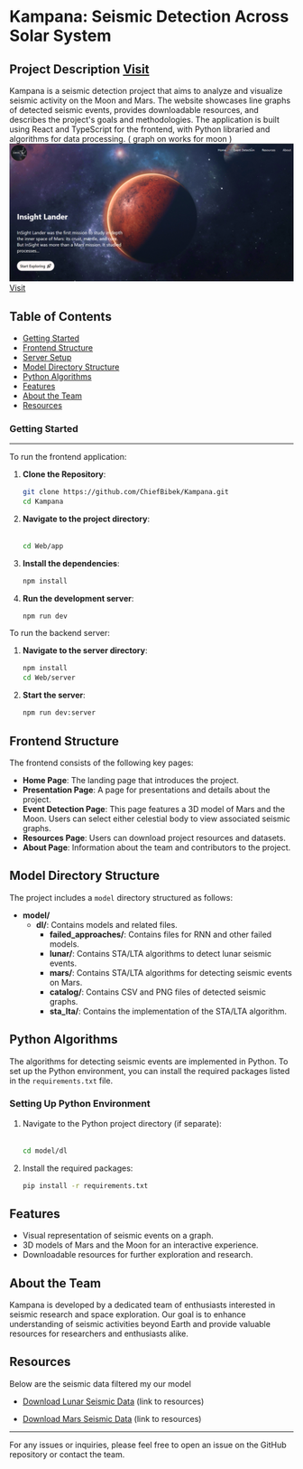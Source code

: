 Kampana: Seismic Detection Across Solar System
==========================
Project Description [Visit](https://www.kampana.earth/)
-------------------

Kampana is a seismic detection project that aims to analyze and visualize seismic activity on the Moon and Mars. The website showcases line graphs of detected seismic events, provides downloadable resources, and describes the project's goals and methodologies. The application is built using React and TypeScript for the frontend, with Python libraried and algorithms for data processing. ( graph on works for moon )
![landing image](image/img1.png)
[Visit](https://www.kampana.earth/)

Table of Contents
-----------------

*   [Getting Started](#getting-started)
*   [Frontend Structure](#frontend-structure)
*   [Server Setup](#server-setup)
*   [Model Directory Structure](#model-directory-structure)
*   [Python Algorithms](#python-algorithms)
*   [Features](#features)
*   [About the Team](#about-the-team)
*   [Resources](#resources)

### Getting Started

* * *

To run the frontend application:

1.  **Clone the Repository**:
    
    ```bash
    git clone https://github.com/ChiefBibek/Kampana.git
    cd Kampana
    ```
    
2.  **Navigate to the project directory**:
    
    ```bash
    
    cd Web/app
    ```
    
3.  **Install the dependencies**:
    
    ```bash
    npm install
    ```
    
4.  **Run the development server**:
    
    ```bash
    npm run dev
    ```
    

To run the backend server:

1.  **Navigate to the server directory**:
    
    ```bash
    npm install
    cd Web/server
    ```
    
2.  **Start the server**:
    
    ```bash
    npm run dev:server
    ```
    

    

Frontend Structure
------------------

The frontend consists of the following key pages:

*   **Home Page**: The landing page that introduces the project.
*   **Presentation Page**: A page for presentations and details about the project.
*   **Event Detection Page**: This page features a 3D model of Mars and the Moon. Users can select either celestial body to view associated seismic graphs.
*   **Resources Page**: Users can download project resources and datasets.
*   **About Page**: Information about the team and contributors to the project.

Model Directory Structure
-------------------------

The project includes a `model` directory structured as follows:

*   **model/**
    *   **dl/**: Contains models and related files.
        *   **failed\_approaches/**: Contains files for RNN and other failed models.
        *   **lunar/**: Contains STA/LTA algorithms to detect lunar seismic events.
        *   **mars/**: Contains STA/LTA algorithms for detecting seismic events on Mars.
        *   **catalog/**: Contains CSV and PNG files of detected seismic graphs.
        *   **sta\_lta/**: Contains the implementation of the STA/LTA algorithm.

Python Algorithms
-----------------

The algorithms for detecting seismic events are implemented in Python. To set up the Python environment, you can install the required packages listed in the `requirements.txt` file.

### Setting Up Python Environment

1.  Navigate to the Python project directory (if separate):
    
    ```bash
    
    cd model/dl
    ```
    
2.  Install the required packages:
    
    ```bash
    pip install -r requirements.txt
    ```
    

Features
--------

*   Visual representation of seismic events on a graph.
*   3D models of Mars and the Moon for an interactive experience.
*   Downloadable resources for further exploration and research.

About the Team
--------------

Kampana is developed by a dedicated team of enthusiasts interested in seismic research and space exploration. Our goal is to enhance understanding of seismic activities beyond Earth and provide valuable resources for researchers and enthusiasts alike.

Resources
---------

Below are the seismic data filtered my our model

*   [Download Lunar Seismic Data](https://drive.google.com/file/d/1PMAVwnl9HPXTEPdmvn2cwayGt-0T8qSq/view?usp=sharing) (link to resources)

*   [Download Mars Seismic Data](https://drive.google.com/file/d/1X0LrrbIlNlwl_ZQB_CjeI-tiX7WbxvEG/view) (link to resources)

* * *

For any issues or inquiries, please feel free to open an issue on the GitHub repository or contact the team.



